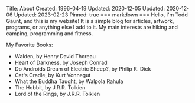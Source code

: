 Title: About
Created: 1996-04-19
Updated: 2020-12-05
Updated: 2020-12-06
Updated: 2023-02-23
Pinned: true
=== markdown ===
Hello, I'm Todd Gaunt, and this is my website! It is a simple blog for
articles, artwork, programs, or anything else I add to it. My main interests
are hiking and camping, programming and fitness.

My Favorite Books:
- Walden, by Henry David Thoreau
- Heart of Darkness, by Joseph Conrad
- Do Androids Dream of Electric Sheep?, by Philip K. Dick
- Cat's Cradle, by Kurt Vonnegut
- What the Buddha Taught, by Walpola Rahula
- The Hobbit, by J.R.R. Tolkien
- Lord of the Rings, by J.R.R. Tolkien

